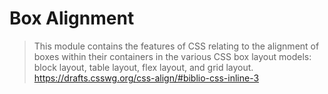 # Box Alignment

> This module contains the features of CSS relating to the alignment of boxes within their containers in the various CSS box layout models: block layout, table layout, flex layout, and grid layout. https://drafts.csswg.org/css-align/#biblio-css-inline-3
